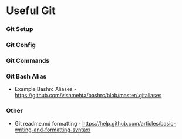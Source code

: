 Useful Git
=========

### Git Setup

### Git Config

### Git Commands


### Git Bash Alias
 * Example Bashrc Aliases - https://github.com/vishmehta/bashrc/blob/master/.gitaliases

### Other
 * Git readme.md formatting - https://help.github.com/articles/basic-writing-and-formatting-syntax/

